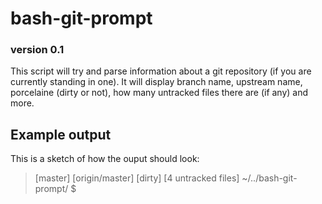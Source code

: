 # bash-git-prompt
### version 0.1
This script will try and parse information about a git repository (if you are currently standing in one). It will display branch name, upstream name, porcelaine (dirty or not), how many untracked files there are (if any) and more.

## Example output
This is a sketch of how the ouput should look:

> [master] [origin/master] [dirty] [4 untracked files]
> ~/../bash-git-prompt/ $
